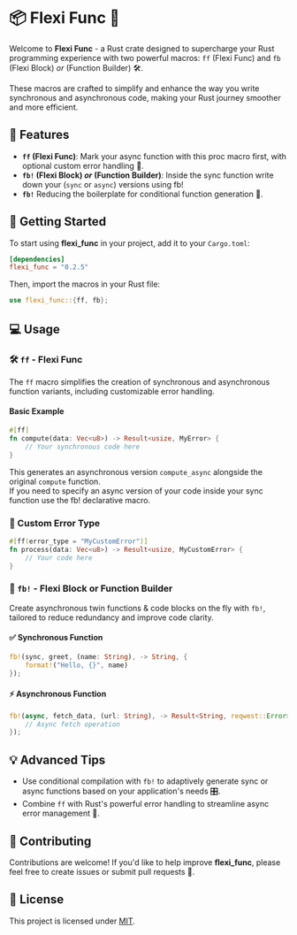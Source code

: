
# 📦 Flexi Func 🚀

Welcome to **Flexi Func** - a Rust crate designed to supercharge your Rust programming experience with two powerful macros: `ff` (Flexi Func) and `fb` (Flexi Block) *or* (Function Builder) 🛠️.  

These macros are crafted to simplify and enhance the way you write synchronous and asynchronous code, making your Rust journey smoother and more efficient.

## 🎁 Features

- **`ff` (Flexi Func)**: Mark your async function with this proc macro first, with optional custom error handling 🌟.
- **`fb!` (Flexi Block) *or* (Function Builder)**: Inside the sync function write down your (`sync` or `async`) versions using fb!  
- **`fb!`** Reducing the boilerplate for conditional function generation 🔄.

## 🚀 Getting Started

To start using **flexi_func** in your project, add it to your `Cargo.toml`:

```toml
[dependencies]
flexi_func = "0.2.5"
```

Then, import the macros in your Rust file:

```rust
use flexi_func::{ff, fb};
```

## 💻 Usage

### 🛠 `ff` - Flexi Func

The `ff` macro simplifies the creation of synchronous and asynchronous function variants, including customizable error handling.

#### Basic Example

```rust
#[ff]
fn compute(data: Vec<u8>) -> Result<usize, MyError> {
    // Your synchronous code here
}
```

This generates an asynchronous version `compute_async` alongside the original `compute` function.  
If you need to specify an async version of your code inside your sync function use the fb! declarative macro.

### 🐞 Custom Error Type

```rust
#[ff(error_type = "MyCustomError")]
fn process(data: Vec<u8>) -> Result<usize, MyCustomError> {
    // Your code here
}
```

### 🔄 `fb!` - Flexi Block or Function Builder

Create asynchronous twin functions & code blocks on the fly with `fb!`, tailored to reduce redundancy and improve code clarity.

#### ✅ Synchronous Function

```rust
fb!(sync, greet, (name: String), -> String, {
    format!("Hello, {}", name)
});
```

#### ⚡ Asynchronous Function

```rust
fb!(async, fetch_data, (url: String), -> Result<String, reqwest::Error>, {
    // Async fetch operation
});
```

## 💡 Advanced Tips

- Use conditional compilation with `fb!` to adaptively generate sync or async functions based on your application's needs 🎛️.
- Combine `ff` with Rust's powerful error handling to streamline async error management 🚦.

## 🐳 Contributing

Contributions are welcome! If you'd like to help improve **flexi_func**, please feel free to create issues or submit pull requests 🤝.

## 📃 License

This project is licensed under [MIT](LICENSE.md).
